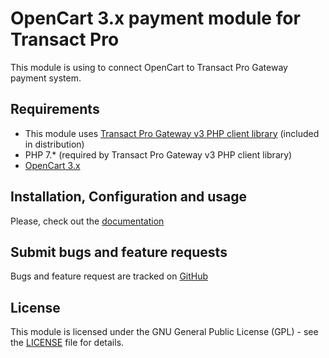 # OpenCart 3.x payment module for Transact Pro

This module is using to connect OpenCart to Transact Pro Gateway payment system.

## Requirements

- This module uses [Transact Pro Gateway v3 PHP client library](https://github.com/TransactPRO/gw3-php-client) (included in distribution)
- PHP 7.* (required by Transact Pro Gateway v3 PHP client library)
- [OpenCart 3.x](https://www.opencart.com/index.php?route=cms/download/history)

## Installation, Configuration and usage
Please, check out the [documentation](./docs/index.md)

## Submit bugs and feature requests
 
Bugs and feature request are tracked on [GitHub](https://github.com/TransactPRO/gw3-opencart-plugin/issues)

## License

This module is licensed under the GNU General Public License (GPL) - see the [LICENSE](./LICENSE) file for details.